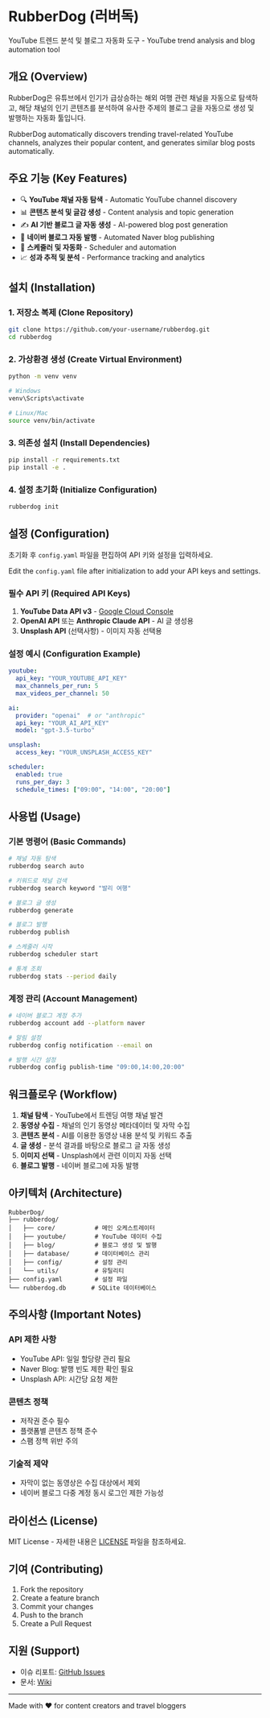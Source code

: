 # RubberDog (러버독)

YouTube 트렌드 분석 및 블로그 자동화 도구 - YouTube trend analysis and blog automation tool

## 개요 (Overview)

RubberDog은 유튜브에서 인기가 급상승하는 해외 여행 관련 채널을 자동으로 탐색하고, 해당 채널의 인기 콘텐츠를 분석하여 유사한 주제의 블로그 글을 자동으로 생성 및 발행하는 자동화 툴입니다.

RubberDog automatically discovers trending travel-related YouTube channels, analyzes their popular content, and generates similar blog posts automatically.

## 주요 기능 (Key Features)

- 🔍 **YouTube 채널 자동 탐색** - Automatic YouTube channel discovery
- 📊 **콘텐츠 분석 및 글감 생성** - Content analysis and topic generation
- ✍️ **AI 기반 블로그 글 자동 생성** - AI-powered blog post generation
- 📝 **네이버 블로그 자동 발행** - Automated Naver blog publishing
- 📅 **스케줄러 및 자동화** - Scheduler and automation
- 📈 **성과 추적 및 분석** - Performance tracking and analytics

## 설치 (Installation)

### 1. 저장소 복제 (Clone Repository)
```bash
git clone https://github.com/your-username/rubberdog.git
cd rubberdog
```

### 2. 가상환경 생성 (Create Virtual Environment)
```bash
python -m venv venv

# Windows
venv\Scripts\activate

# Linux/Mac
source venv/bin/activate
```

### 3. 의존성 설치 (Install Dependencies)
```bash
pip install -r requirements.txt
pip install -e .
```

### 4. 설정 초기화 (Initialize Configuration)
```bash
rubberdog init
```

## 설정 (Configuration)

초기화 후 `config.yaml` 파일을 편집하여 API 키와 설정을 입력하세요.

Edit the `config.yaml` file after initialization to add your API keys and settings.

### 필수 API 키 (Required API Keys)

1. **YouTube Data API v3** - [Google Cloud Console](https://console.cloud.google.com/)
2. **OpenAI API** 또는 **Anthropic Claude API** - AI 글 생성용
3. **Unsplash API** (선택사항) - 이미지 자동 선택용

### 설정 예시 (Configuration Example)

```yaml
youtube:
  api_key: "YOUR_YOUTUBE_API_KEY"
  max_channels_per_run: 5
  max_videos_per_channel: 50

ai:
  provider: "openai"  # or "anthropic"
  api_key: "YOUR_AI_API_KEY"
  model: "gpt-3.5-turbo"

unsplash:
  access_key: "YOUR_UNSPLASH_ACCESS_KEY"

scheduler:
  enabled: true
  runs_per_day: 3
  schedule_times: ["09:00", "14:00", "20:00"]
```

## 사용법 (Usage)

### 기본 명령어 (Basic Commands)

```bash
# 채널 자동 탐색
rubberdog search auto

# 키워드로 채널 검색
rubberdog search keyword "발리 여행"

# 블로그 글 생성
rubberdog generate

# 블로그 발행
rubberdog publish

# 스케줄러 시작
rubberdog scheduler start

# 통계 조회
rubberdog stats --period daily
```

### 계정 관리 (Account Management)

```bash
# 네이버 블로그 계정 추가
rubberdog account add --platform naver

# 알림 설정
rubberdog config notification --email on

# 발행 시간 설정
rubberdog config publish-time "09:00,14:00,20:00"
```

## 워크플로우 (Workflow)

1. **채널 탐색** - YouTube에서 트렌딩 여행 채널 발견
2. **동영상 수집** - 채널의 인기 동영상 메타데이터 및 자막 수집
3. **콘텐츠 분석** - AI를 이용한 동영상 내용 분석 및 키워드 추출
4. **글 생성** - 분석 결과를 바탕으로 블로그 글 자동 생성
5. **이미지 선택** - Unsplash에서 관련 이미지 자동 선택
6. **블로그 발행** - 네이버 블로그에 자동 발행

## 아키텍처 (Architecture)

```
RubberDog/
├── rubberdog/
│   ├── core/           # 메인 오케스트레이터
│   ├── youtube/        # YouTube 데이터 수집
│   ├── blog/           # 블로그 생성 및 발행
│   ├── database/       # 데이터베이스 관리
│   ├── config/         # 설정 관리
│   └── utils/          # 유틸리티
├── config.yaml         # 설정 파일
└── rubberdog.db       # SQLite 데이터베이스
```

## 주의사항 (Important Notes)

### API 제한 사항
- YouTube API: 일일 할당량 관리 필요
- Naver Blog: 발행 빈도 제한 확인 필요
- Unsplash API: 시간당 요청 제한

### 콘텐츠 정책
- 저작권 준수 필수
- 플랫폼별 콘텐츠 정책 준수
- 스팸 정책 위반 주의

### 기술적 제약
- 자막이 없는 동영상은 수집 대상에서 제외
- 네이버 블로그 다중 계정 동시 로그인 제한 가능성

## 라이선스 (License)

MIT License - 자세한 내용은 [LICENSE](LICENSE) 파일을 참조하세요.

## 기여 (Contributing)

1. Fork the repository
2. Create a feature branch
3. Commit your changes
4. Push to the branch
5. Create a Pull Request

## 지원 (Support)

- 이슈 리포트: [GitHub Issues](https://github.com/your-username/rubberdog/issues)
- 문서: [Wiki](https://github.com/your-username/rubberdog/wiki)

---

Made with ❤️ for content creators and travel bloggers